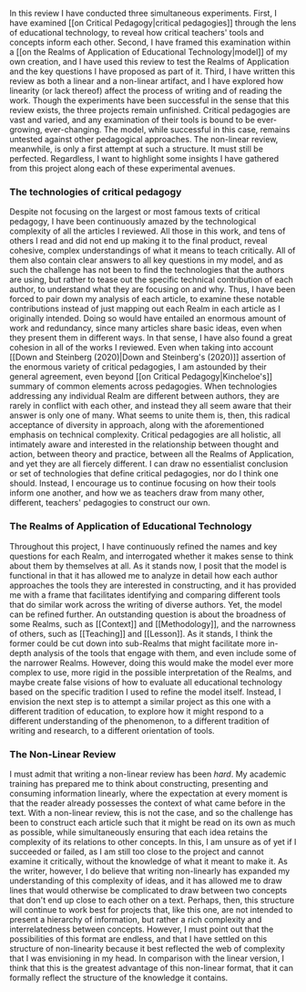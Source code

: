 In this review I have conducted three simultaneous experiments. First, I have examined [[on Critical Pedagogy|critical pedagogies]] through the lens of educational technology, to reveal how critical teachers' tools and concepts inform each other. Second, I have framed this examination within a [[on the Realms of Application of Educational Technology|model]] of my own creation, and I have used this review to test the Realms of Application and the key questions I have proposed as part of it. Third, I have written this review as both a linear and a non-linear artifact, and I have explored how linearity (or lack thereof) affect the process of writing and of reading the work. Though the experiments have been successful in the sense that this review exists, the three projects remain unfinished. Critical pedagogies are vast and varied, and any examination of their tools is bound to be ever-growing, ever-changing. The model, while successful in this case, remains untested against other pedagogical approaches. The non-linear review, meanwhile, is only a first attempt at such a structure. It must still be perfected. Regardless, I want to highlight some insights I have gathered from this project along each of these experimental avenues.

### The technologies of critical pedagogy
Despite not focusing on the largest or most famous texts of critical pedagogy, I have been continuously amazed by the technological complexity of all the articles I reviewed. All those in this work, and tens of others I read and did not end up making it to the final product, reveal cohesive, complex understandings of what it means to teach critically. All of them also contain clear answers to all key questions in my model, and as such the challenge has not been to find the technologies that the authors are using, but rather to tease out the specific technical contribution of each author, to understand what they are focusing on and why. Thus, I have been forced to pair down my analysis of each article, to examine these notable contributions instead of just mapping out each Realm in each article as I originally intended. Doing so would have entailed an enormous amount of work and redundancy, since many articles share basic ideas, even when they present them in different ways.
In that sense, I have also found a great cohesion in all of the works I reviewed. Even when taking into account [[Down and Steinberg (2020)|Down and Steinberg's (2020)]] assertion of the enormous variety of critical pedagogies, I am astounded by their general agreement, even beyond [[on Critical Pedagogy|Kincheloe's]] summary of common elements across pedagogies. When technologies addressing any individual Realm are different between authors, they are rarely in conflict with each other, and instead they all seem aware that their answer is only one of many. What seems to unite them is, then, this radical acceptance of diversity in approach, along with the aforementioned emphasis on technical complexity. Critical pedagogies are all holistic, all intimately aware and interested in the relationship between thought and action, between theory and practice, between all the Realms of Application, and yet they are all fiercely different. I can draw no essentialist conclusion or set of technologies that define critical pedagogies, nor do I think one should. Instead, I encourage us to continue focusing on how their tools inform one another, and how we as teachers draw from many other, different, teachers' pedagogies to construct our own.

### The Realms of Application of Educational Technology
Throughout this project, I have continuously refined the names and key questions for each Realm, and interrogated whether it makes sense to think about them by themselves at all. As it stands now, I posit that the model is functional in that it has allowed me to analyze in detail how each author approaches the tools they are interested in constructing, and it has provided me with a frame that facilitates identifying and comparing different tools that do similar work across the writing of diverse authors. Yet, the model can be refined further. An outstanding question is about the broadness of some Realms, such as [[Context]] and [[Methodology]], and the narrowness of others, such as [[Teaching]] and [[Lesson]]. As it stands, I think the former could be cut down into sub-Realms that might facilitate more in-depth analysis of the tools that engage with them, and even include some of the narrower Realms. However, doing this would make the model ever more complex to use, more rigid in the possible interpretation of the Realms, and maybe create false visions of how to evaluate all educational technology based on the specific tradition I used to refine the model itself. Instead, I envision the next step is to attempt a similar project as this one with a different tradition of education, to explore how it might respond to a different understanding of the phenomenon, to a different tradition of writing and research, to a different orientation of tools.

### The Non-Linear Review
I must admit that writing a non-linear review has been *hard*. My academic training has prepared me to think about constructing, presenting and consuming information linearly, where the expectation at every moment is that the reader already possesses the context of what came before in the text. With a non-linear review, this is not the case, and so the challenge has been to construct each article such that it might be read on its own as much as possible, while simultaneously ensuring that each idea retains the complexity of its relations to other concepts. In this, I am unsure as of yet if I succeeded or failed, as I am still too close to the project and cannot examine it critically, without the knowledge of what it meant to make it. As the writer, however, I do believe that writing non-linearly has expanded my understanding of this complexity of ideas, and it has allowed me to draw lines that would otherwise be complicated to draw between two concepts that don't end up close to each other on a text. Perhaps, then, this structure will continue to work best for projects that, like this one, are not intended to present a hierarchy of information, but rather a rich complexity and interrelatedness between concepts. However, I must point out that the possibilities of this format are endless, and that I have settled on this structure of non-linearity because it best reflected the web of complexity that I was envisioning in my head. In comparison with the linear version, I think that this is the greatest advantage of this non-linear format, that it can formally reflect the structure of the knowledge it contains.